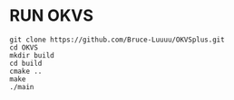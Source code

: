 # RUN OKVS
```shell
git clone https://github.com/Bruce-Luuuu/OKVSplus.git
cd OKVS
mkdir build
cd build
cmake ..
make
./main
```
